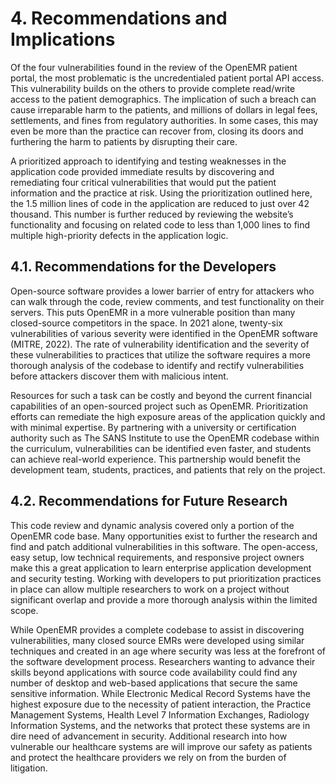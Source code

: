 # 4.	Recommendations and Implications
Of the four vulnerabilities found in the review of the OpenEMR patient portal, the most problematic is the uncredentialed patient portal API access.  This vulnerability builds on the others to provide complete read/write access to the patient demographics.  The implication of such a breach can cause irreparable harm to the patients, and millions of dollars in legal fees, settlements, and fines from regulatory authorities.  In some cases, this may even be more than the practice can recover from, closing its doors and furthering the harm to patients by disrupting their care.

A prioritized approach to identifying and testing weaknesses in the application code provided immediate results by discovering and remediating four critical vulnerabilities that would put the patient information and the practice at risk. Using the prioritization outlined here, the 1.5 million lines of code in the application are reduced to just over 42 thousand.  This number is further reduced by reviewing the website’s functionality and focusing on related code to less than 1,000 lines to find multiple high-priority defects in the application logic.

## 4.1.	Recommendations for the Developers
Open-source software provides a lower barrier of entry for attackers who can walk through the code, review comments, and test functionality on their servers.  This puts OpenEMR in a more vulnerable position than many closed-source competitors in the space.  In 2021 alone, twenty-six vulnerabilities of various severity were identified in the OpenEMR software (MITRE, 2022).  The rate of vulnerability identification and the severity of these vulnerabilities to practices that utilize the software requires a more thorough analysis of the codebase to identify and rectify vulnerabilities before attackers discover them with malicious intent.

Resources for such a task can be costly and beyond the current financial capabilities of an open-sourced project such as OpenEMR.  Prioritization efforts can remediate the high exposure areas of the application quickly and with minimal expertise.  By partnering with a university or certification authority such as The SANS Institute to use the OpenEMR codebase within the curriculum, vulnerabilities can be identified even faster, and students can achieve real-world experience.  This partnership would benefit the development team, students, practices, and patients that rely on the project.

## 4.2.	Recommendations for Future Research
This code review and dynamic analysis covered only a portion of the OpenEMR code base.  Many opportunities exist to further the research and find and patch additional vulnerabilities in this software.  The open-access, easy setup, low technical requirements, and responsive project owners make this a great application to learn enterprise application development and security testing.  Working with developers to put prioritization practices in place can allow multiple researchers to work on a project without significant overlap and provide a more thorough analysis within the limited scope.

While OpenEMR provides a complete codebase to assist in discovering vulnerabilities, many closed source EMRs were developed using similar techniques and created in an age where security was less at the forefront of the software development process.  Researchers wanting to advance their skills beyond applications with source code availability could find any number of desktop and web-based applications that secure the same sensitive information.  While Electronic Medical Record Systems have the highest exposure due to the necessity of patient interaction, the Practice Management Systems, Health Level 7 Information Exchanges, Radiology Information Systems, and the networks that protect these systems are in dire need of advancement in security.  Additional research into how vulnerable our healthcare systems are will improve our safety as patients and protect the healthcare providers we rely on from the burden of litigation.  
